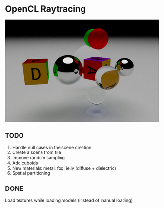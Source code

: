 # OpenCL Raytracing

![](/screenshots/screenshot3.jpg)

## TODO

1. Handle null cases in the scene creation
2. Create a scene from file
3. Improve random sampling
4. Add cuboids
5. New materials: metal, fog, jelly (diffuse + dielectric)
6. Spatial partitioning

## DONE

Load textures while loading models (instead of manual loading)
